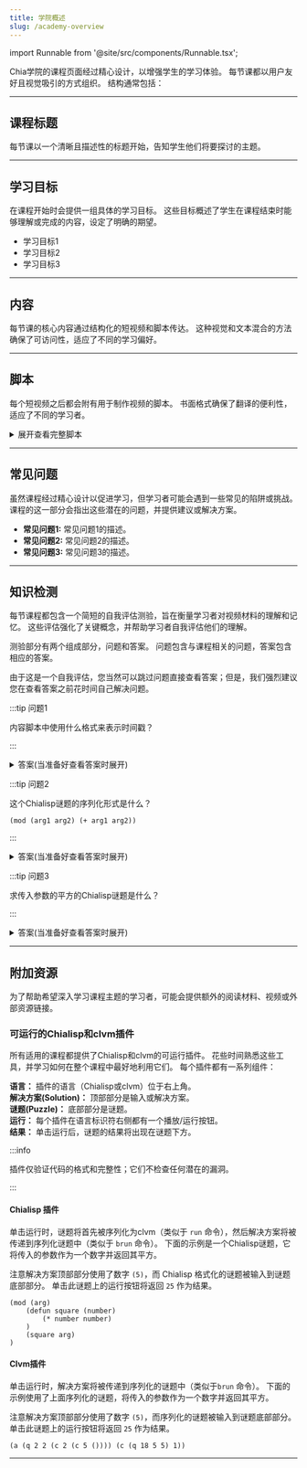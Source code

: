 ```yaml
---
title: 学院概述
slug: /academy-overview
---
```


import Runnable from '@site/src/components/Runnable.tsx';

Chia学院的课程页面经过精心设计，以增强学生的学习体验。 每节课都以用户友好且视觉吸引的方式组织。 结构通常包括：

---

## 课程标题

每节课以一个清晰且描述性的标题开始，告知学生他们将要探讨的主题。

---

## 学习目标

在课程开始时会提供一组具体的学习目标。 这些目标概述了学生在课程结束时能够理解或完成的内容，设定了明确的期望。

- 学习目标1
- 学习目标2
- 学习目标3

---

## 内容

每节课的核心内容通过结构化的短视频和脚本传达。 这种视觉和文本混合的方法确保了可访问性，适应了不同的学习偏好。

---

## 脚本

每个短视频之后都会附有用于制作视频的脚本。 书面格式确保了翻译的便利性，适应了不同的学习者。

<details>

<summary> 展开查看完整脚本 </summary>

00:00  
这是脚本提供的示例，包括时间戳。

00:20  
时间戳以设定的间隔提供，格式为`分钟:秒`（`MM:SS`）。

</details>

---

## 常见问题

虽然课程经过精心设计以促进学习，但学习者可能会遇到一些常见的陷阱或挑战。 课程的这一部分会指出这些潜在的问题，并提供建议或解决方案。

- **常见问题1:** 常见问题1的描述。
- **常见问题2:** 常见问题2的描述。
- **常见问题3:** 常见问题3的描述。

---

## 知识检测

每节课程都包含一个简短的自我评估测验，旨在衡量学习者对视频材料的理解和记忆。 这些评估强化了关键概念，并帮助学习者自我评估他们的理解。

测验部分有两个组成部分，问题和答案。 问题包含与课程相关的问题，答案包含相应的答案。

由于这是一个自我评估，您当然可以跳过问题直接查看答案；但是，我们强烈建议您在查看答案之前花时间自己解决问题。

:::tip 问题1

内容脚本中使用什么格式来表示时间戳？

:::

<details>

<summary> 答案(当准备好查看答案时展开)  </summary>

`MM:SS` 或者 `minutes:seconds`

</details>

:::tip 问题2

这个Chialisp谜题的序列化形式是什么？

```chialisp
(mod (arg1 arg2) (+ arg1 arg2))
```

:::

<details>

<summary> 答案(当准备好查看答案时展开)  </summary>

```chialisp
(+ 2 5)
```

</details>

:::tip 问题3

求传入参数的平方的Chialisp谜题是什么？

:::

<details>

<summary> 答案(当准备好查看答案时展开) </summary>

```chialisp
(mod (arg)
    (defun square (number)
        (* number number)
    )
    (square arg)
)
```

</details>

---

## 附加资源

为了帮助希望深入学习课程主题的学习者，可能会提供额外的阅读材料、视频或外部资源链接。

### 可运行的Chialisp和clvm插件

所有适用的课程都提供了Chialisp和clvm的可运行插件。 花些时间熟悉这些工具，并学习如何在整个课程中最好地利用它们。 每个插件都有一系列组件：

**语言：** 插件的语言（Chialisp或clvm）位于右上角。   
**解决方案(Solution)：** 顶部部分是输入或解决方案。   
**谜题(Puzzle)：** 底部部分是谜题。   
**运行：** 每个插件在语言标识符右侧都有一个播放/运行按钮。   
**结果：** 单击运行后，谜题的结果将出现在谜题下方。

:::info

插件仅验证代码的格式和完整性；它们不检查任何潜在的漏洞。

:::

#### Chialisp 插件

单击运行时，谜题将首先被序列化为clvm（类似于 `run` 命令），然后解决方案将被传递到序列化谜题中（类似于 `brun` 命令）。 下面的示例是一个Chialisp谜题，它将传入的参数作为一个数字并返回其平方。

注意解决方案顶部部分使用了数字 `(5)`，而 Chialisp 格式化的谜题被输入到谜题底部部分。 单击此谜题上的运行按钮将返回 `25` 作为结果。

<Runnable flavor='chialisp' input='(5)'>

```chialisp
(mod (arg)
    (defun square (number)
        (* number number)
    )
    (square arg)
)
```

</Runnable>

#### Clvm插件

单击运行时，解决方案将被传递到序列化的谜题中（类似于`brun` 命令）。 下面的示例使用了上面序列化的谜题，将传入的参数作为一个数字并返回其平方。

注意解决方案顶部部分使用了数字 `(5)`，而序列化的谜题被输入到谜题底部部分。 单击此谜题上的运行按钮将返回 `25` 作为结果。

<Runnable flavor='clvm' input='(5)'>

```chialisp
(a (q 2 2 (c 2 (c 5 ()))) (c (q 18 5 5) 1))
```

</Runnable>

---
